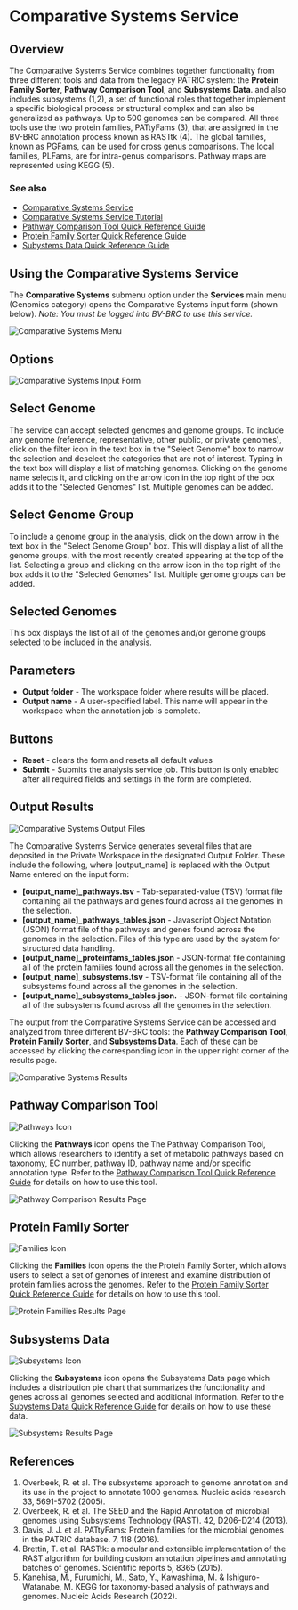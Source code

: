 # Comparative Systems Service

## Overview
The Comparative Systems Service combines together functionality from three different tools and data from the legacy PATRIC system: the **Protein Family Sorter**, **Pathway Comparison Tool**, and **Subsystems Data**. and also includes subsystems (1,2), a set of functional roles that together implement a specific biological process or structural complex and can also be generalized as pathways. Up to 500 genomes can be compared. All three tools use the two protein families, PATtyFams (3), that are assigned in the BV-BRC annotation process known as RASTtk (4). The global families, known as PGFams, can be used for cross genus comparisons. The local families, PLFams, are for intra-genus comparisons. Pathway maps are represented using KEGG (5).

### See also
  * [Comparative Systems Service](https://www.bv-brc.org/app/ComparativeSystems)
  * [Comparative Systems Service Tutorial](../../tutorial/comparative_systems/comparative_systems.html)
  * [Pathway Comparison Tool Quick Reference Guide](../other/pathway_comparison_tool.html)
  * [Protein Family Sorter Quick Reference Guide](../other/protein_family_sorter.html)
  * [Subystems Data Quick Reference Guide](../other/subsystems_data.html) 

## Using the Comparative Systems Service
The **Comparative Systems** submenu option under the **Services** main menu (Genomics category) opens the Comparative Systems input form (shown below). *Note: You must be logged into BV-BRC to use this service.*

![Comparative Systems Menu](../images/bv_services_menu.png)

## Options
![Comparative Systems Input Form](../images/comparative_systems/input_form.png)

## Select Genome
The service can accept selected genomes and genome groups. To include any genome (reference, representative, other public, or private genomes), click on the filter icon in the text box in the "Select Genome" box to narrow the selection and deselect the categories that are not of interest. Typing in the text box will display a list of matching genomes. Clicking on the genome name selects it, and clicking on the arrow icon in the top right of the box adds it to the "Selected Genomes" list. Multiple genomes can be added.

## Select Genome Group
To include a genome group in the analysis, click on the down arrow in the text box in the "Select Genome Group" box. This will display a list of all the genome groups, with the most recently created appearing at the top of the list. Selecting a group and clicking on the arrow icon in the top right of the box adds it to the "Selected Genomes" list. Multiple genome groups can be added.

## Selected Genomes
This box displays the list of all of the genomes and/or genome groups selected to be included in the analysis.

## Parameters
* **Output folder** - The workspace folder where results will be placed.
* **Output name** - A user-specified label. This name will appear in the workspace when the annotation job is complete.

## Buttons
* **Reset** - clears the form and resets all default values
* **Submit** - Submits the analysis service job. This button is only enabled after all required fields and settings in the form are completed.

## Output Results
![Comparative Systems Output Files](../images/comparative_systems/result_page.png) 

The Comparative Systems Service generates several files that are deposited in the Private Workspace in the designated Output Folder. These include the following, where [output_name] is replaced with the Output Name entered on the input form:

* **[output_name]_pathways.tsv** - Tab-separated-value (TSV) format file containing all the pathways and genes found across all the genomes in the selection.
* **[output_name]_pathways_tables.json** - Javascript Object Notation (JSON) format file of the pathways and genes found across the genomes in the selection. Files of this type are used by the system for structured data handling.
* **[output_name]_proteinfams_tables.json** - JSON-format file containing all of the protein families found across all the genomes in the selection.
* **[output_name]_subsystems.tsv** - TSV-format file containing all of the subsystems found across all the genomes in the selection.
* **[output_name]_subsystems_tables.json.** - JSON-format file containing all of the subsystems found across all the genomes in the selection.

The output from the Comparative Systems Service can be accessed and analyzed from three different BV-BRC tools: the **Pathway Comparison Tool**, **Protein Family Sorter**, and **Subsystems Data**. Each of these can be accessed by clicking the corresponding icon in the upper right corner of the results page. 

![Comparative Systems Results](../images/comparative_systems/result_page_icons.png) 

## Pathway Comparison Tool

![Pathways Icon](../images/comparative_systems/pathways_icon.png) 

Clicking the **Pathways** icon opens the The Pathway Comparison Tool, which allows researchers to identify a set of metabolic pathways based on taxonomy, EC number, pathway ID, pathway name and/or specific annotation type. Refer to the [Pathway Comparison Tool Quick Reference Guide](../other/pathway_comparison_tool.html) for details on how to use this tool.

![Pathway Comparison Results Page](../images/comparative_systems/pathways_result.png) 

## Protein Family Sorter

![Families Icon](../images/comparative_systems/families_icon.png) 

Clicking the **Families** icon opens the the Protein Family Sorter, which allows users to select a set of genomes of interest  and examine distribution of protein families across the genomes. Refer to the [Protein Family Sorter Quick Reference Guide](../other/protein_family_sorter.html) for details on how to use this tool.

![Protein Families Results Page](../images/comparative_systems/families_result.png) 

## Subsystems Data

![Subsystems Icon](../images/comparative_systems/subsystems_icon.png) 

Clicking the **Subsystems** icon opens the Subsystems Data page which includes a distribution pie chart that summarizes the functionality and genes across all genomes selected and additional information.  Refer to the [Subystems Data Quick Reference Guide](../other/subsystems_data.html) for details on how to use these data.

![Subsystems Results Page](../images/comparative_systems/subsystems_result.png) 

## References
1. Overbeek, R. et al. The subsystems approach to genome annotation and its use in the project to annotate 1000 genomes. Nucleic acids research 33, 5691-5702 (2005).
2. Overbeek, R. et al. The SEED and the Rapid Annotation of microbial genomes using Subsystems Technology (RAST). 42, D206-D214 (2013).
3. Davis, J. J. et al. PATtyFams: Protein families for the microbial genomes in the PATRIC database. 7, 118 (2016).
4. Brettin, T. et al. RASTtk: a modular and extensible implementation of the RAST algorithm for building custom annotation pipelines and annotating batches of genomes. Scientific reports 5, 8365 (2015).
5. Kanehisa, M., Furumichi, M., Sato, Y., Kawashima, M. & Ishiguro-Watanabe, M. KEGG for taxonomy-based analysis of pathways and genomes. Nucleic Acids Research (2022).






